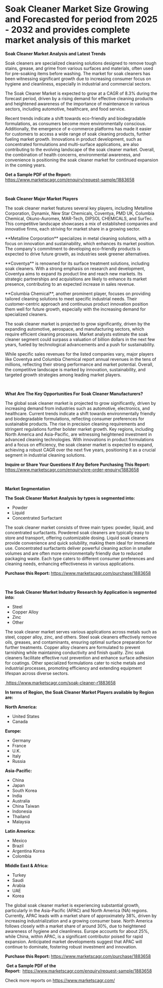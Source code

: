 <p><h1>Soak Cleaner Market Size Growing and Forecasted for period from 2025 - 2032 and provides complete market analysis of this market</h1></p><p><strong>Soak Cleaner Market Analysis and Latest Trends</strong></p>
<p><p>Soak cleaners are specialized cleaning solutions designed to remove tough stains, grease, and grime from various surfaces and materials, often used for pre-soaking items before washing. The market for soak cleaners has been witnessing significant growth due to increasing consumer focus on hygiene and cleanliness, especially in industrial and commercial sectors. </p><p>The Soak Cleaner Market is expected to grow at a CAGR of 8.3% during the forecast period, driven by a rising demand for effective cleaning products and heightened awareness of the importance of maintenance in various sectors, including automotive, healthcare, and food service. </p><p>Recent trends indicate a shift towards eco-friendly and biodegradable formulations, as consumers become more environmentally conscious. Additionally, the emergence of e-commerce platforms has made it easier for customers to access a wide range of soak cleaning products, further fueling market growth. Innovations in product development, such as concentrated formulations and multi-surface applications, are also contributing to the evolving landscape of the soak cleaner market. Overall, the combination of health concerns, environmental awareness, and convenience is positioning the soak cleaner market for continued expansion in the coming years.</p></p>
<p><strong>Get a Sample PDF of the Report:&nbsp;</strong> <a href="https://www.marketscagr.com/enquiry/request-sample/1883658?utm_campaign=2770&utm_medium=2&utm_source=Github&utm_content=ia&utm_term=02042025&utm_id=soak-cleaner">https://www.marketscagr.com/enquiry/request-sample/1883658</a></p>
<p>&nbsp;</p>
<p><strong>Soak Cleaner Major Market Players</strong></p>
<p><p>The soak cleaner market features several key players, including Metalline Corporation, Dynamix, New Star Chemicals, Coventya, PMD UK, Columbia Chemical, Okuno-Auromex, MAR-Tech, DIPSOL CHEMICALS, and SurTec. This competitive landscape showcases a mix of established companies and innovative firms, each striving for market share in a growing sector.</p><p>**Metalline Corporation** specializes in metal cleaning solutions, with a focus on innovation and sustainability, which enhances its market position. The company's commitment to developing eco-friendly products is expected to drive future growth, as industries seek greener alternatives. </p><p>**Coventya** is renowned for its surface treatment solutions, including soak cleaners. With a strong emphasis on research and development, Coventya aims to expand its product line and reach new markets. Its strategic partnerships and acquisitions are likely to enhance its market presence, contributing to an expected increase in sales revenue.</p><p>**Columbia Chemical**, another prominent player, focuses on providing tailored cleaning solutions to meet specific industrial needs. Their customer-centric approach and continuous product innovation position them well for future growth, especially with the increasing demand for specialized cleaners.</p><p>The soak cleaner market is projected to grow significantly, driven by the expanding automotive, aerospace, and manufacturing sectors, which require efficient cleaning processes. Market analysts estimate the soak cleaner segment could surpass a valuation of billion dollars in the next few years, fueled by technological advancements and a push for sustainability.</p><p>While specific sales revenues for the listed companies vary, major players like Coventya and Columbia Chemical report annual revenues in the tens of millions, reflecting their strong performance and market potential. Overall, the competitive landscape is marked by innovation, sustainability, and targeted growth strategies among leading market players.</p></p>
<p>&nbsp;</p>
<p><strong>What Are The Key Opportunities For Soak Cleaner Manufacturers?</strong></p>
<p><p>The global soak cleaner market is projected to grow significantly, driven by increasing demand from industries such as automotive, electronics, and healthcare. Current trends indicate a shift towards environmentally friendly and biodegradable formulations, reflecting consumer preferences for sustainable products. The rise in precision cleaning requirements and stringent regulations further bolster market growth. Key regions, including North America and Asia-Pacific, are witnessing heightened investment in advanced cleaning technologies. With innovations in product formulations and a focus on efficiency, the soak cleaner market is expected to expand, achieving a robust CAGR over the next five years, positioning it as a crucial segment in industrial cleaning solutions.</p></p>
<p><strong>Inquire or Share Your Questions If Any Before Purchasing This Report:</strong> <a href="https://www.marketscagr.com/enquiry/pre-order-enquiry/1883658?utm_campaign=2770&utm_medium=2&utm_source=Github&utm_content=ia&utm_term=02042025&utm_id=soak-cleaner">https://www.marketscagr.com/enquiry/pre-order-enquiry/1883658</a></p>
<p>&nbsp;</p>
<p><strong>Market Segmentation</strong></p>
<p><strong>The Soak Cleaner Market Analysis by types is segmented into:</strong></p>
<p><ul><li>Powder</li><li>Liquid</li><li>Concentrated Surfactant</li></ul></p>
<p><p>The soak cleaner market consists of three main types: powder, liquid, and concentrated surfactants. Powdered soak cleaners are typically easy to store and transport, offering customizable dosing. Liquid soak cleaners provide convenience and quick solubility, making them ideal for immediate use. Concentrated surfactants deliver powerful cleaning action in smaller volumes and are often more environmentally friendly due to reduced packaging waste. Each type caters to different consumer preferences and cleaning needs, enhancing effectiveness in various applications.</p></p>
<p><strong>Purchase this Report:&nbsp;</strong><a href="https://www.marketscagr.com/purchase/1883658?utm_campaign=2770&utm_medium=2&utm_source=Github&utm_content=ia&utm_term=02042025&utm_id=soak-cleaner">https://www.marketscagr.com/purchase/1883658</a></p>
<p>&nbsp;</p>
<p><strong>The Soak Cleaner Market Industry Research by Application is segmented into:</strong></p>
<p><ul><li>Steel</li><li>Copper Alloy</li><li>Zinc</li><li>Other</li></ul></p>
<p><p>The soak cleaner market serves various applications across metals such as steel, copper alloy, zinc, and others. Steel soak cleaners effectively remove oils, greases, and contaminants, ensuring optimal surface preparation for further treatments. Copper alloy cleaners are formulated to prevent tarnishing while maintaining conductivity and finish quality. Zinc soak cleaners facilitate effective rust prevention and enhance surface adhesion for coatings. Other specialized formulations cater to niche metals and industrial processes, promoting efficiency and extending equipment lifespan across diverse sectors.</p></p>
<p><a href="https://www.marketscagr.com/soak-cleaner-r1883658?utm_campaign=2770&utm_medium=2&utm_source=Github&utm_content=ia&utm_term=02042025&utm_id=soak-cleaner">&nbsp;https://www.marketscagr.com/soak-cleaner-r1883658</a></p>
<p><strong>In terms of Region, the Soak Cleaner Market Players available by Region are:</strong></p>
<p>
    <p> <strong> North America: </strong>
        <ul>
            <li>United States</li>
            <li>Canada</li>
        </ul>
        </p> 
    <p> <strong> Europe: </strong>
        <ul>
            <li>Germany</li>
            <li>France</li>
            <li>U.K.</li>
            <li>Italy</li>
            <li>Russia</li>
        </ul>
        </p> 
    <p> <strong> Asia-Pacific: </strong>
        <ul>
            <li>China</li>
            <li>Japan</li>
            <li>South Korea</li>
            <li>India</li>
            <li>Australia</li>
            <li>China Taiwan</li>
            <li>Indonesia</li>
            <li>Thailand</li>
            <li>Malaysia</li>
        </ul>
        </p> 
    <p> <strong> Latin America: </strong>
        <ul>
            <li>Mexico</li>
            <li>Brazil</li>
            <li>Argentina Korea</li>
            <li>Colombia</li>
        </ul>
        </p> 
    <p> <strong> Middle East & Africa: </strong>
        <ul>
            <li>Turkey</li>
            <li>Saudi</li>
            <li>Arabia</li>
            <li>UAE</li>
            <li>Korea</li>
        </ul>
    </p>
    </p>
<p><p>The global soak cleaner market is experiencing substantial growth, particularly in the Asia-Pacific (APAC) and North America (NA) regions. Currently, APAC leads with a market share of approximately 38%, driven by increasing industrialization and a growing consumer base. North America follows closely with a market share of around 30%, due to heightened awareness of hygiene and cleanliness. Europe accounts for about 25%, while China, within APAC, is a significant contributor poised for rapid expansion. Anticipated market developments suggest that APAC will continue to dominate, fostering robust investment and innovation.</p></p>
<p><strong>Purchase this Report: </strong><a href="https://www.marketscagr.com/purchase/1883658?utm_campaign=2770&utm_medium=2&utm_source=Github&utm_content=ia&utm_term=02042025&utm_id=soak-cleaner">https://www.marketscagr.com/purchase/1883658</a></p>
<p>&nbsp;<strong>Get a Sample PDF of the Report:&nbsp;&nbsp;</strong><a href="https://www.marketscagr.com/enquiry/request-sample/1883658?utm_campaign=2770&utm_medium=2&utm_source=Github&utm_content=ia&utm_term=02042025&utm_id=soak-cleaner">https://www.marketscagr.com/enquiry/request-sample/1883658</a></p>
<p><strong></strong></p>
<p>Check more reports on <a href="https://www.marketscagr.com/?utm_campaign=2770&utm_medium=2&utm_source=Github&utm_content=ia&utm_term=02042025&utm_id=soak-cleaner">https://www.marketscagr.com/</a></p>